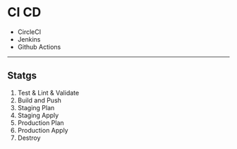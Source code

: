 # CI CD

- CircleCI
- Jenkins
- Github Actions

---

## Statgs

1. Test & Lint & Validate
2. Build and Push
3. Staging Plan
4. Staging Apply
5. Production Plan
6. Production Apply
7. Destroy